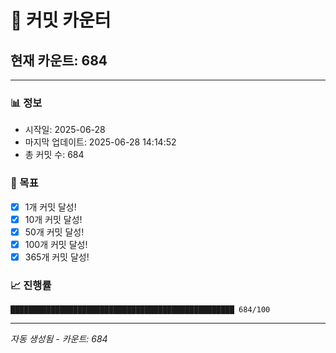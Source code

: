 # 🔢 커밋 카운터

## 현재 카운트: 684

---

### 📊 정보
- 시작일: 2025-06-28
- 마지막 업데이트: 2025-06-28 14:14:52
- 총 커밋 수: 684

### 🎯 목표
- [x] 1개 커밋 달성!
- [x] 10개 커밋 달성!
- [x] 50개 커밋 달성!
- [x] 100개 커밋 달성!
- [x] 365개 커밋 달성!

### 📈 진행률
```
██████████████████████████████████████████████████ 684/100
```

---
*자동 생성됨 - 카운트: 684*
